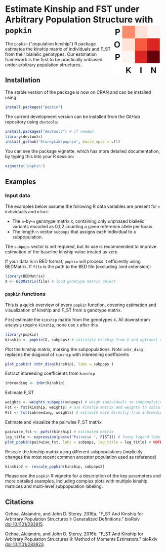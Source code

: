 # Estimate Kinship and FST under Arbitrary Population Structure with `popkin` <img src="man/figures/logo.png" alt="popkin" align="right" />

The `popkin` ("population kinship") R package estimates the kinship matrix of individuals and F_ST from their biallelic genotypes.
Our estimation framework is the first to be practically unbiased under arbitrary population structures.

## Installation

The stable version of the package is now on CRAN and can be installed using
```R
install.packages("popkin")
```

The current development version can be installed from the GitHub repository using `devtools`:
```R
install.packages("devtools") # if needed
library(devtools)
install_github('StoreyLab/popkin', build_opts = c())
```

You can see the package vignette, which has more detailed documentation, by typing this into your R session:
```R
vignette('popkin')
```


## Examples

### Input data

The examples below assume the following R data variables are present for `n` individuals and `m` loci:

* The `m`-by-`n` genotype matrix `X`, containing only unphased biallelic variants encoded as 0,1,2 counting a given reference allele per locus.
* The length-`n` vector `subpops` that assigns each individual to a subpopulation.

The `subpops` vector is not required, but its use is recommended to improve estimation of the baseline kinship value treated as zero.

If your data is in BED format, `popkin` will process it efficiently using BEDMatrix.
If `file` is the path to the BED file (excluding .bed extension):
```R
library(BEDMatrix)
X <- BEDMatrix(file) # load genotype matrix object
```

### `popkin` functions

This is a quick overview of every `popkin` function, covering estimation and visualization of kinship and F_ST from a genotype matrix.

First estimate the `kinship` matrix from the genotypes `X`.
All downstream analysis require `kinship`, none use `X` after this
```R
library(popkin)
kinship <- popkin(X, subpops) # calculate kinship from X and optional subpop labels
```

Plot the kinship matrix, marking the subpopulations.
Note `inbr_diag` replaces the diagonal of `kinship` with inbreeding coefficients
```R
plot_popkin( inbr_diag(kinship), labs = subpops )
```

Extract inbreeding coefficients from `kinship`
```R
inbreeding <- inbr(kinship)
```

Estimate F_ST
```R
weights <- weights_subpops(subpops) # weigh individuals so subpopulations are balanced
Fst <- fst(kinship, weights) # use kinship matrix and weights to calculate fst
Fst <- fst(inbreeding, weights) # estimate more directly from inbreeding vector (same result)
```

Estimate and visualize the pairwise F_ST matrix
```R
pairwise_fst <- pwfst(kinship) # estimated matrix
leg_title <- expression(paste('Pairwise ', F[ST])) # fancy legend label
plot_popkin(pairwise_fst, labs = subpops, leg_title = leg_title) # NOTE no need for inbr_diag() here!
```

Rescale the kinship matrix using different subpopulations (implicitly changes the most recent common ancestor population used as reference)
```R
kinship2 <- rescale_popkin(kinship, subpops2)
```

Please see the `popkin` R vignette for a description of the key parameters and more detailed examples, including complex plots with multiple kinship matrices and multi-level subpopulation labeling.


## Citations

Ochoa, Alejandro, and John D. Storey. 2016a. "F_ST And Kinship for Arbitrary Population Structures I: Generalized Definitions." bioRxiv [doi:10.1101/083915](http://doi.org/10.1101/083915).

Ochoa, Alejandro, and John D. Storey. 2016b. "F_ST And Kinship for Arbitrary Population Structures II: Method of Moments Estimators." bioRxiv [doi:10.1101/083923](http://doi.org/10.1101/083923).
